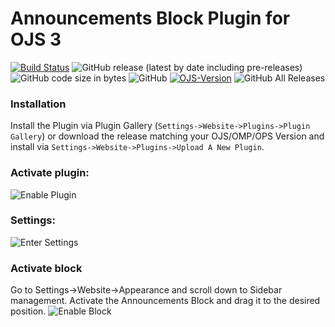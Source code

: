 # Announcements Block Plugin for OJS 3

[![Build Status](https://travis-ci.org/RBoelter/announcementsBlock.svg?branch=master)](https://travis-ci.org/RBoelter/announcementsBlock)
![GitHub release (latest by date including pre-releases)](https://img.shields.io/github/v/release/RBoelter/announcementsBlock?include_prereleases&label=latest%20release)
![GitHub code size in bytes](https://img.shields.io/github/languages/code-size/RBoelter/announcementsBlock)
![GitHub](https://img.shields.io/github/license/RBoelter/announcementsBlock)
[![OJS-Version](https://img.shields.io/badge/pkp--ojs-3.2.1-brightgreen)](https://github.com/pkp/ojs/tree/stable-3_2_1)
![GitHub All Releases](https://img.shields.io/github/downloads/RBoelter/announcementsBlock/total)

### Installation
Install the Plugin via Plugin Gallery (`Settings->Website->Plugins->Plugin Gallery`) or download the release matching your OJS/OMP/OPS Version
and install via `Settings->Website->Plugins->Upload A New Plugin`.

### Activate plugin:
![Enable Plugin](https://user-images.githubusercontent.com/7657717/98959330-76037600-2503-11eb-9867-efbff503271a.jpg)


### Settings:
![Enter Settings](https://user-images.githubusercontent.com/7657717/98959334-76037600-2503-11eb-9460-7b54dd498a96.jpg)


### Activate block
Go to Settings->Website->Appearance and scroll down to Sidebar management.
Activate the Announcements Block and drag it to the desired position.
![Enable Block](https://user-images.githubusercontent.com/7657717/98959336-769c0c80-2503-11eb-8384-abb39146636d.jpg)
